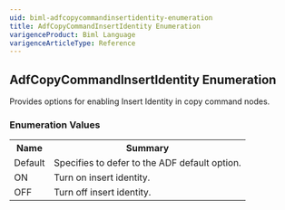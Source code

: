 ```yaml
---
uid: biml-adfcopycommandinsertidentity-enumeration
title: AdfCopyCommandInsertIdentity Enumeration
varigenceProduct: Biml Language
varigenceArticleType: Reference
---
```


## AdfCopyCommandInsertIdentity Enumeration<div class="LanguageSummary"><div class ="SummaryItem">Provides options for enabling Insert Identity in copy command nodes.</div></div><div class="EnumValueGroup">### Enumeration Values<table id="EnumValue" class="MemberList"><tbody><tr><th class="MemberNameColumnHeader">Name</th><th class="MemberSummaryColumnHeader">Summary</th></tr><tr class="cd0"><td class="MemberName">Default</td><td class="MemberSummary"><div class ="SummaryItem">Specifies to defer to the ADF default option.</div> </td></tr><tr class="cd1"><td class="MemberName">ON</td><td class="MemberSummary"><div class ="SummaryItem">Turn on insert identity.</div> </td></tr><tr class="cd0"><td class="MemberName">OFF</td><td class="MemberSummary"><div class ="SummaryItem">Turn off insert identity.</div> </td></tr></tbody></table></div>